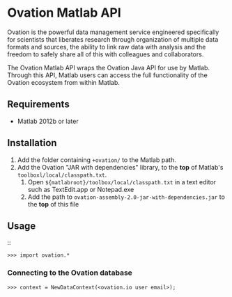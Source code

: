 # Ovation Matlab API


Ovation is the powerful data management service engineered specifically for scientists that liberates research through organization of multiple data formats and sources, the ability to link raw data with analysis and the freedom to safely share all of this with colleagues and collaborators.

The Ovation Matlab API wraps the Ovation Java API for use by Matlab. Through this API, Matlab users can access the full functionality of the Ovation ecosystem from within Matlab. 

## Requirements

* Matlab 2012b or later


## Installation

1. Add the folder containing `+ovation/` to the Matlab path.
2. Add the Ovation "JAR with dependencies" library, to the __top__ of Matlab's `toolboxl/local/classpath.txt`.
	1. Open `${matlabroot}/toolbox/local/classpath.txt` in a text editor such as TextEdit.app or Notepad.exe
	2. Add the path to `ovation-assembly-2.0-jar-with-dependencies.jar` to the __top__ of this file


## Usage

::

	>>> import ovation.*

### Connecting to the Ovation database

	>>> context = NewDataContext(<ovation.io user email>);




